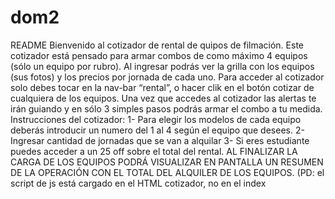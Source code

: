 # dom2
README Bienvenido al cotizador de rental de quipos de filmación. Este cotizador está pensado para armar combos de como máximo 4 equipos (sólo un equipo por rubro). Al ingresar podrás ver la grilla con los equipos (sus fotos) y los precios por jornada de cada uno. Para acceder al cotizador solo debes tocar en la nav-bar “rental”, o hacer clik en el botón cotizar de cualquiera de los equipos. Una vez que accedes al cotizador las alertas te irán guiando y en sólo 3 simples pasos podrás armar el combo a tu medida. Instrucciones del cotizador: 1- Para elegir los modelos de cada equipo deberás introducir un numero del 1 al 4 según el equipo que desees. 2- Ingresar cantidad de jornadas que se van a alquilar 3- Si eres estudiante puedes acceder a un 25 off sobre el total del rental.
AL FINALIZAR LA CARGA DE LOS EQUIPOS PODRÁ VISUALIZAR EN PANTALLA UN RESUMEN DE LA OPERACIÓN CON EL TOTAL DEL ALQUILER DE LOS EQUIPOS.
 (PD: el script de js está cargado en el HTML cotizador, no en el index
